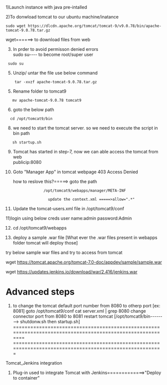 1)Launch instance with java pre-intalled

2)To donwload tomcat to our ubuntu machine/inatance
```
sudo wget https://dlcdn.apache.org/tomcat/tomcat-9/v9.0.78/bin/apache-tomcat-9.0.78.tar.gz
```
wget======> to download files from web

3) In prder to avoid permisson denied errors <br/>
 sudo su---- to become root/super user
```
 sudo su
```

5) Unzip/ untar the file use below command <br/>
```
    tar -xvzf apache-tomcat-9.0.78.tar.gz
```
5) Rename folder to tomcat9 <br/>
```
   mv apache-tomcat-9.0.78 tomcat9
```

6) goto the below path <br/>
```
  cd /opt/tomcat9/bin
```

8) we need to start the tomcat server. so we need to execute the script in bin path <br/>
```
   sh startup.sh
```

9) Tomcat has started in step-7, now we can able access the tomcat from web <br/>
   publicip:8080

10) Goto "Manager App" in tomcat webpage
   403 Access Denied
    
  	how to reslove this?=====> goto the path </br>
   ```
					/opt/tomcat9/webapps/manager/META-INF
   ```
			           update the context.xml =====>allow=".*"

11) Update the tomcat-users.xml file in /opt/tomcat9/conf

<tomcat-users>
<role rolename="manager-gui"/>
<user username="admin" password="Admin" roles="manager-gui, manager-script, manager-admin, manager-status"/>
</tomcat-users>

11)login using below creds
	user name:admin
	password:Admin

12) cd /opt/tomcat9/webapps

13) deploy a sample .war file  [What ever the .war files present in webapps folder tomcat will deploy those]

try below sample war files and try to access from tomcat

wget https://tomcat.apache.org/tomcat-7.0-doc/appdev/sample/sample.war

wget https://updates.jenkins.io/download/war/2.416/jenkins.war

# Advanced steps

1) to change the tomcat default port number from 8080 to otherp port [ex: 8081]
   	goto /opt/tomcat9/conf
	      cat server.xml | grep 8080
	change connector port from 8080 to 8081
	restart tomcat [/opt/tomcat9/bin--------> shutdonw.sh then startup.sh]
==========================================================================================================
=======================================================================================================

Tomcat_Jenkins integration

1) Plug-in used to integrate Tomcat with Jenkins=============>"Deploy to container"
